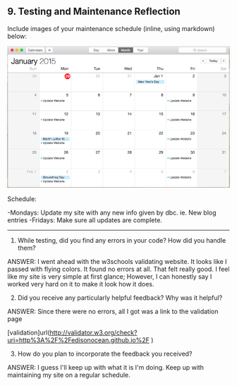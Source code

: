 ## 9. Testing and Maintenance Reflection

Include images of your maintenance schedule (inline, using markdown) below:

![update]( ../imgs/site-update-cal.png )

Schedule:

-Mondays: Update my site with any new info given by dbc. ie. New blog entries
-Fridays: Make sure all updates are complete.

***
1. While testing, did you find any errors in your code? How did you handle them?

ANSWER: I went ahead with the w3schools validating website. It looks like I passed with flying colors. It found no errors at all. That felt really good. I feel like my site is very simple at first glance; However, I can honestly say I worked very hard on it to make it look how it does.

2. Did you receive any particularly helpful feedback? Why was it helpful?

ANSWER: Since there were no errors, all I got was a link to the validation page

[validation]url(http://validator.w3.org/check?uri=http%3A%2F%2Fedisonocean.github.io%2F )

3. How do you plan to incorporate the feedback you received?

ANSWER: I guess I'll keep up with what it is I'm doing. Keep up with maintaining my site on a regular schedule.
